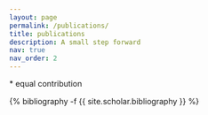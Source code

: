 ```yaml
---
layout: page
permalink: /publications/
title: publications
description: A small step forward
nav: true
nav_order: 2
---
```

<!-- _pages/publications.md -->
<div class="publications">
<div style="margin-bottom:15px">* equal contribution</div>
{% bibliography -f {{ site.scholar.bibliography }} %}

</div>